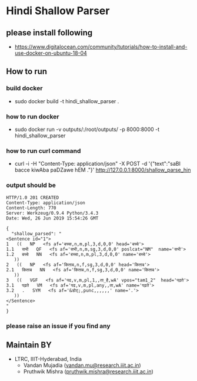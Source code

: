 # Hindi Shallow Parser

## please install following 
- https://www.digitalocean.com/community/tutorials/how-to-install-and-use-docker-on-ubuntu-18-04

## How to run

### build docker
- sudo docker build -t hindi_shallow_parser .

### how to run docker
- sudo docker run -v outputs/:/root/outputs/ -p 8000:8000 -t hindi_shallow_parser

### how to run curl command
- curl -i -H "Content-Type: application/json" -X POST -d '{"text":"saBI bacce kiwAba paDZawe hEM ."}' http://127.0.0.1:8000/shallow_parse_hin

### output should be
```
HTTP/1.0 201 CREATED
Content-Type: application/json
Content-Length: 770
Server: Werkzeug/0.9.4 Python/3.4.3
Date: Wed, 26 Jun 2019 15:54:26 GMT

{
  "shallow_parsed": "
<Sentence id="1">         
1   ((   NP   <fs af='बच्चा,n,m,pl,3,d,0,0' head='बच्चे'>
1.1   सभी   QF   <fs af='सभी,n,m,sg,3,d,0,0' poslcat="NM"  name='सभी'>
1.2   बच्चे   NN   <fs af='बच्चा,n,m,pl,3,d,0,0' name='बच्चे'>
   ))      
2   ((   NP   <fs af='किताब,n,f,sg,3,d,0,0' head='किताब'>
2.1   किताब   NN   <fs af='किताब,n,f,sg,3,d,0,0' name='किताब'>
   ))      
3   ((   VGF   <fs af='पढ,v,m,pl,1,,ता_है,wA' vpos="tam1_2"  head='पढ़ते'>
3.1   पढ़ते   VM   <fs af='पढ,v,m,pl,any,,ता,wA' name='पढ़ते'>
3.2   .   SYM   <fs af='&डोट्;,punc,,,,,,' name='.'>
   ))      
</Sentence>         
"
}
```
### please raise an issue if you find any

## Maintain BY
- LTRC, IIIT-Hyderabad, India
  - Vandan Mujadia (vandan.mu@research.iiit.ac.in)
  - Pruthwik Mishra (pruthwik.mishra@research.iiit.ac.in)


